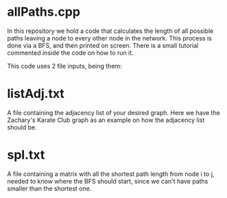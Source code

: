 # allPaths.cpp

In this repository we hold a code that calculates the length of all possible paths leaving a node to every other node in the network. This process is done via a BFS, and then printed on screen. There is a small tutorial commented inside the code on how to run it.

This code uses 2 file inputs, being them:

# listAdj.txt

A file containing the adjacency list of your desired graph. Here we have the Zachary's Karate Club graph as an example on how the adjacency list should be.

# spl.txt

A file containing a matrix with all the shortest path length from node i to j, needed to know where the BFS should start, since we can't have paths smaller than the shortest one.
